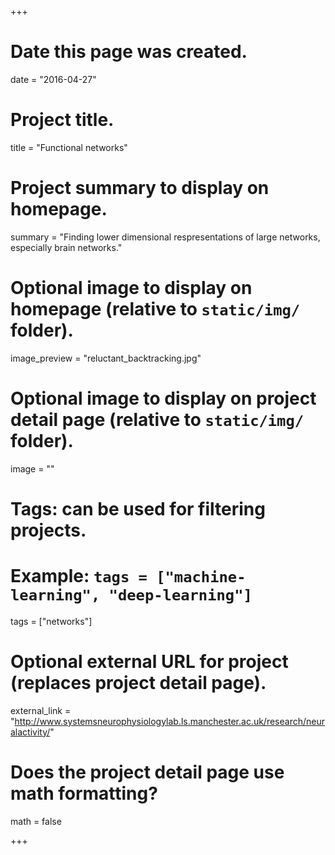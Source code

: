 +++
# Date this page was created.
date = "2016-04-27"

# Project title.
title = "Functional networks"

# Project summary to display on homepage.
summary = "Finding lower dimensional respresentations of large networks, especially brain networks."

# Optional image to display on homepage (relative to `static/img/` folder).
image_preview = "reluctant_backtracking.jpg"

# Optional image to display on project detail page (relative to `static/img/` folder).
image = ""

# Tags: can be used for filtering projects.
# Example: `tags = ["machine-learning", "deep-learning"]`
tags = ["networks"]

# Optional external URL for project (replaces project detail page).
external_link = "http://www.systemsneurophysiologylab.ls.manchester.ac.uk/research/neuralactivity/"

# Does the project detail page use math formatting?
math = false

+++

